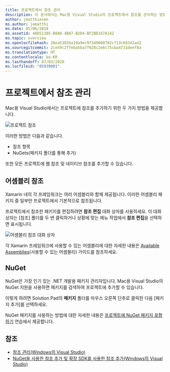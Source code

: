 ```yaml
---
title: 프로젝트에서 참조 관리
description: 이 문서에서는 Mac용 Visual Studio의 프로젝트에서 참조를 관리하는 방법에 대해 설명합니다.
author: jmatthiesen
ms.author: jomatthi
ms.date: 05/06/2018
ms.assetid: 4AD51385-B0A8-4BA7-B2D4-BF2BD167A142
ms.topic: overview
ms.openlocfilehash: 28ea53826a19a9ec97349060702cf13c68342ad2
ms.sourcegitcommit: 2ce59c2ffeba5ba7f628c2e6c75cba4731deef8a
ms.translationtype: HT
ms.contentlocale: ko-KR
ms.lasthandoff: 07/03/2020
ms.locfileid: "85939001"
---
```

# <a name="managing-references-in-a-project"></a>프로젝트에서 참조 관리

Mac용 Visual Studio에서는 프로젝트에 참조를 추가하기 위한 두 가지 방법을 제공합니다.

![프로젝트 참조](media/projects-and-solutions-image10.png)

이러한 방법은 다음과 같습니다.

* 참조 항목
* NuGets(패키지 폴더를 통해 추가)

또한 모든 프로젝트에 웹 참조 및 네이티브 참조를 추가할 수 있습니다.

## <a name="assembly-references"></a>어셈블리 참조

Xamarin 내의 각 프레임워크는 여러 어셈블리와 함께 제공됩니다. 이러한 어셈블리 패키지 중 일부만 프로젝트에서 기본적으로 참조됩니다.

프로젝트에서 참조한 패키지를 편집하려면 **참조 편집** 대화 상자를 사용하세요. 이 대화 상자는 [참조] 폴더를 두 번 클릭하거나 상황에 맞는 메뉴 작업에서 **참조 편집**을 선택하면 표시됩니다.

![어셈블리 참조 대화 상자](media/projects-and-solutions-image11.png)

각 Xamarin 프레임워크에 사용할 수 있는 어셈블리에 대한 자세한 내용은 [Available Assemblies](https://developer.xamarin.com/guides/cross-platform/advanced/available-assemblies/)(사용할 수 있는 어셈블리) 가이드를 참조하세요.

## <a name="nuget"></a>NuGet

NuGet은 가장 인기 있는 .NET 개발용 패키지 관리자입니다. Mac용 Visual Studio의 NuGet 지원을 사용하면 패키지를 검색하여 프로젝트에 추가할 수 있습니다.

이렇게 하려면 Solution Pad의 **패키지** 폴더를 마우스 오른쪽 단추로 클릭한 다음 [패키지 추가]를 선택하세요.

NuGet 패키지를 사용하는 방법에 대한 자세한 내용은 [프로젝트에 NuGet 패키지 포함하기](nuget-walkthrough.md) 연습에서 제공합니다.

## <a name="see-also"></a>참조

- [참조 관리(Windows의 Visual Studio)](/visualstudio/ide/managing-references-in-a-project)
- [NuGet을 사용한 참조 추가 및 확장 SDK를 사용한 참조 추가(Windows의 Visual Studio)](/visualstudio/ide/adding-references-using-nuget-versus-an-extension-sdk)